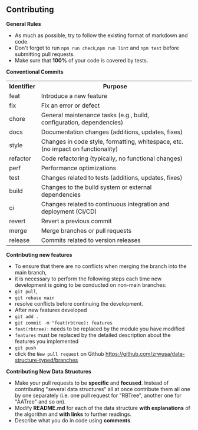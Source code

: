 ## Contributing

**General Rules**

- As much as possible, try to follow the existing format of markdown and code.
- Don't forget to run `npm run check`,`npm run lint` and `npm test` before submitting pull requests.
- Make sure that **100%** of your code is covered by tests.

**Conventional Commits**
<table>
  <tr>
    <th>Identifier</th>
    <th>Purpose</th>
  </tr>
  <tr>
    <td>feat</td>
    <td>Introduce a new feature</td>
  </tr>
  <tr>
    <td>fix</td>
    <td>Fix an error or defect</td>
  </tr>
  <tr>
    <td>chore</td>
    <td>General maintenance tasks (e.g., build, configuration, dependencies)</td>
  </tr>
  <tr>
    <td>docs</td>
    <td>Documentation changes (additions, updates, fixes)</td>
  </tr>
  <tr>
    <td>style</td>
    <td>Changes in code style, formatting, whitespace, etc. (no impact on functionality)</td>
  </tr>
  <tr>
    <td>refactor</td>
    <td>Code refactoring (typically, no functional changes)</td>
  </tr>
  <tr>
    <td>perf</td>
    <td>Performance optimizations</td>
  </tr>
  <tr>
    <td>test</td>
    <td>Changes related to tests (additions, updates, fixes)</td>
  </tr>
  <tr>
    <td>build</td>
    <td>Changes to the build system or external dependencies</td>
  </tr>
  <tr>
    <td>ci</td>
    <td>Changes related to continuous integration and deployment (CI/CD)</td>
  </tr>
  <tr>
    <td>revert</td>
    <td>Revert a previous commit</td>
  </tr>
  <tr>
    <td>merge</td>
    <td>Merge branches or pull requests</td>
  </tr>
  <tr>
    <td>release</td>
    <td>Commits related to version releases</td>
  </tr>
</table>

**Contributing new features**

- To ensure that there are no conflicts when merging the branch into the main branch, 
- it is necessary to perform the following steps each time new development is going to be conducted on non-main branches:
- `git pull`, 
- `git rebase main`
- resolve conflicts before continuing the development.
- After new features developed
- `git add .`
- `git commit -m "feat(rbtree): features`
- `feat(rbtree):` needs to be replaced by the module you have modified
- `features` must be replaced by the detailed description about the features you implemented
- `git push`
- click the `New pull request` on Github https://github.com/zrwusa/data-structure-typed/branches

**Contributing New Data Structures**

- Make your pull requests to be **specific** and **focused**. Instead of
  contributing "several data structures" all at once contribute them all
  one by one separately (i.e. one pull request for "RBTree", another one
  for "AATree" and so on).
- Modify **README.md** for each of the data structure **with explanations** of
  the algorithm and **with links** to further readings.
- Describe what you do in code using **comments**.
